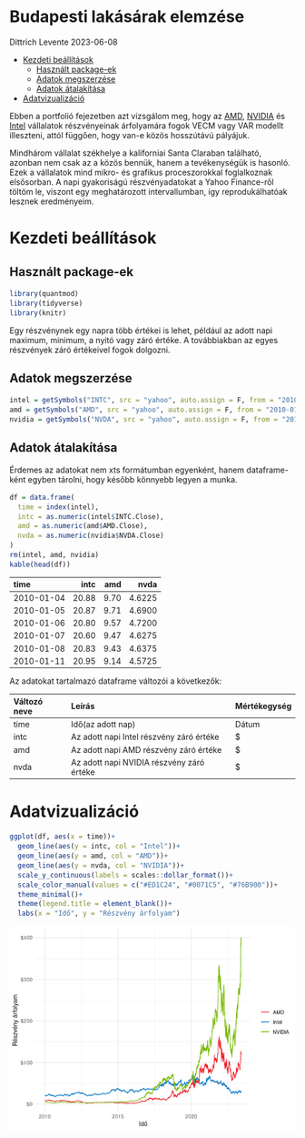 Budapesti lakásárak elemzése
================
Dittrich Levente
2023-06-08

- <a href="#kezdeti-beállítások" id="toc-kezdeti-beállítások">Kezdeti
  beállítások</a>
  - <a href="#használt-package-ek" id="toc-használt-package-ek">Használt
    package-ek</a>
  - <a href="#adatok-megszerzése" id="toc-adatok-megszerzése">Adatok
    megszerzése</a>
  - <a href="#adatok-átalakítása" id="toc-adatok-átalakítása">Adatok
    átalakítása</a>
- <a href="#adatvizualizáció"
  id="toc-adatvizualizáció">Adatvizualizáció</a>

Ebben a portfolió fejezetben azt vizsgálom meg, hogy az
[AMD](https://finance.yahoo.com/quote/AMD?p=AMD&.tsrc=fin-srch),
[NVIDIA](https://finance.yahoo.com/quote/NVDA?p=NVDA&.tsrc=fin-srch) és
[Intel](https://finance.yahoo.com/quote/INTC?p=INTC&.tsrc=fin-srch)
vállalatok részvényeinak árfolyamára fogok VECM vagy VAR modellt
illeszteni, attól függően, hogy van-e közös hosszútávú pályájuk.

Mindhárom vállalat székhelye a kaliforniai Santa Claraban található,
azonban nem csak az a közös bennük, hanem a tevékenységük is hasonló.
Ezek a vállalatok mind mikro- és grafikus proceszorokkal foglalkoznak
elsősorban. A napi gyakoriságú részvényadatokat a Yahoo Finance-ről
töltöm le, viszont egy meghatározott intervallumban, így
reprodukálhatóak lesznek eredményeim.

# Kezdeti beállítások

## Használt package-ek

``` r
library(quantmod)
library(tidyverse)
library(knitr)
```

Egy részvénynek egy napra több értékei is lehet, például az adott napi
maximum, minimum, a nyitó vagy záró értéke. A továbbiakban az egyes
részvények záró értékeivel fogok dolgozni.

## Adatok megszerzése

``` r
intel = getSymbols("INTC", src = "yahoo", auto.assign = F, from = "2010-01-01", to = "2023-06-01")
amd = getSymbols("AMD", src = "yahoo", auto.assign = F, from = "2010-01-01", to = "2023-06-01")
nvidia = getSymbols("NVDA", src = "yahoo", auto.assign = F, from = "2010-01-01", to = "2023-06-01")
```

## Adatok átalakítása

Érdemes az adatokat nem xts formátumban egyenként, hanem dataframe-ként
egyben tárolni, hogy később könnyebb legyen a munka.

``` r
df = data.frame(
  time = index(intel),
  intc = as.numeric(intel$INTC.Close),
  amd = as.numeric(amd$AMD.Close),
  nvda = as.numeric(nvidia$NVDA.Close)
)
rm(intel, amd, nvidia)
kable(head(df))
```

| time       |  intc |  amd |   nvda |
|:-----------|------:|-----:|-------:|
| 2010-01-04 | 20.88 | 9.70 | 4.6225 |
| 2010-01-05 | 20.87 | 9.71 | 4.6900 |
| 2010-01-06 | 20.80 | 9.57 | 4.7200 |
| 2010-01-07 | 20.60 | 9.47 | 4.6275 |
| 2010-01-08 | 20.83 | 9.43 | 4.6375 |
| 2010-01-11 | 20.95 | 9.14 | 4.5725 |

Az adatokat tartalmazó dataframe változói a következők:

| Változó neve | Leírás                                    | Mértékegység |
|:-------------|:------------------------------------------|:-------------|
| time         | Idő(az adott nap)                         | Dátum        |
| intc         | Az adott napi Intel részvény záró értéke  | \$           |
| amd          | Az adott napi AMD részvény záró értéke    | \$           |
| nvda         | Az adott napi NVIDIA részvény záró értéke | \$           |

# Adatvizualizáció

``` r
ggplot(df, aes(x = time))+
  geom_line(aes(y = intc, col = "Intel"))+
  geom_line(aes(y = amd, col = "AMD"))+
  geom_line(aes(y = nvda, col = "NVIDIA"))+
  scale_y_continuous(labels = scales::dollar_format())+
  scale_color_manual(values = c("#ED1C24", "#0071C5", "#76B900"))+
  theme_minimal()+
  theme(legend.title = element_blank())+
  labs(x = "Idő", y = "Részvény árfolyam")
```

![](vecm_hun_files/figure-gfm/unnamed-chunk-4-1.png)<!-- -->
